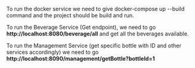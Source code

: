 To run the docker service we need to give docker-compose up --build command and the project should be build and run.

To run the Beverage Service (Get endpoint), we need to go **http://localhost:8080/beverage/all**
and get all the beverages available.

To run the Management Service (get specific bottle with ID and other services accordingly)  we need to go **http://localhost:8090/management/getBottle?bottleId=1**
